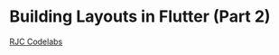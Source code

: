 # Building Layouts in Flutter (Part 2)

[RJC Codelabs](https://romanjustcodes.web.app/#/workshops "RJC Codelabs")
